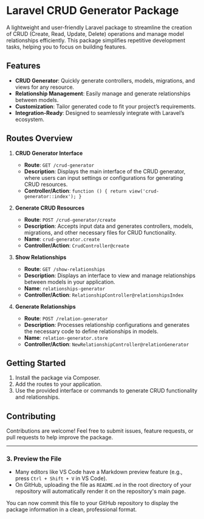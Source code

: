 # Laravel CRUD Generator Package

A lightweight and user-friendly Laravel package to streamline the creation of CRUD (Create, Read, Update, Delete) operations and manage model relationships efficiently. This package simplifies repetitive development tasks, helping you to focus on building features.

## Features

- **CRUD Generator**: Quickly generate controllers, models, migrations, and views for any resource.
- **Relationship Management**: Easily manage and generate relationships between models.
- **Customization**: Tailor generated code to fit your project’s requirements.
- **Integration-Ready**: Designed to seamlessly integrate with Laravel’s ecosystem.

## Routes Overview

1. **CRUD Generator Interface**
   - **Route**: `GET /crud-generator`
   - **Description**: Displays the main interface of the CRUD generator, where users can input settings or configurations for generating CRUD resources.
   - **Controller/Action**: `function () { return view('crud-generator::index'); }`

2. **Generate CRUD Resources**
   - **Route**: `POST /crud-generator/create`
   - **Description**: Accepts input data and generates controllers, models, migrations, and other necessary files for CRUD functionality.
   - **Name**: `crud-generator.create`
   - **Controller/Action**: `CrudController@create`

3. **Show Relationships**
   - **Route**: `GET /show-relationships`
   - **Description**: Displays an interface to view and manage relationships between models in your application.
   - **Name**: `relationships-generator`
   - **Controller/Action**: `RelationshipController@relationshipsIndex`

4. **Generate Relationships**
   - **Route**: `POST /relation-generator`
   - **Description**: Processes relationship configurations and generates the necessary code to define relationships in models.
   - **Name**: `relation-generator.store`
   - **Controller/Action**: `NewRelationshipController@relationGenerator`

## Getting Started

1. Install the package via Composer.
2. Add the routes to your application.
3. Use the provided interface or commands to generate CRUD functionality and relationships.

## Contributing

Contributions are welcome! Feel free to submit issues, feature requests, or pull requests to help improve the package.

---

### 3. **Preview the File**
- Many editors like VS Code have a Markdown preview feature (e.g., press `Ctrl + Shift + V` in VS Code).
- On GitHub, uploading the file as `README.md` in the root directory of your repository will automatically render it on the repository's main page.

You can now commit this file to your GitHub repository to display the package information in a clean, professional format.
